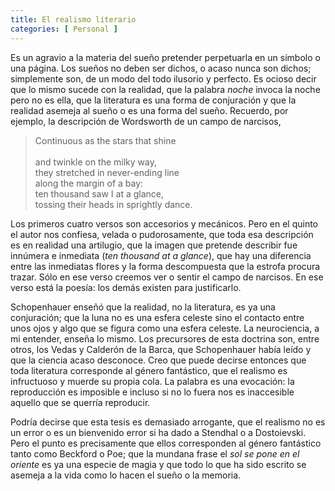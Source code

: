 ```yaml
---
title: El realismo literario 
categories: [ Personal ]
---
```


Es un agravio a la materia del sueño pretender perpetuarla en un símbolo o una
página. Los sueños no deben ser dichos, o acaso nunca son dichos; simplemente
son, de un modo del todo ilusorio y perfecto. Es ocioso decir que lo mismo
sucede con la realidad, que la palabra *noche* invoca la noche pero no es ella,
que la literatura es una forma de conjuración y que la realidad asemeja al sueño
o es una forma del sueño. Recuerdo, por ejemplo, la descripción de Wordsworth de
un campo de narcisos,


> Continuous as the stars that shine <br>        
> and twinkle on the milky way,<br>
> they stretched in never-ending line<br>
> along the margin of a bay:<br>
> ten thousand saw I at a glance,<br>
> tossing their heads in sprightly dance.

Los primeros cuatro versos son accesorios y mecánicos. Pero en el quinto el
autor nos confiesa, velada o pudorosamente, que toda esa descripción es en
realidad una artilugio, que la imagen que pretende describir fue innúmera e
inmediata (*ten thousand at a glance*), que hay una diferencia entre las
inmediatas flores y la forma descompuesta que la estrofa procura trazar. Sólo en
ese verso creemos ver o sentir el campo de narcisos. En ese verso está la
poesía: los demás existen para justificarlo. 

Schopenhauer enseñó que la realidad, no la literatura, es ya una conjuración;
que la luna no es una esfera celeste sino el contacto entre unos ojos y algo que
se figura como una esfera celeste. La neurociencia, a mi entender, enseña lo
mismo. Los precursores de esta doctrina son, entre otros, los Vedas y Calderón
de la Barca, que Schopenhauer había leído y que la ciencia acaso desconoce. Creo
que puede decirse entonces que toda literatura corresponde al género fantástico,
que el realismo es infructuoso y muerde su propia cola. La palabra es una
evocación: la reproducción es imposible e incluso si no lo fuera nos es
inaccesible aquello que se querría reproducir.

Podría decirse que esta tesis es demasiado arrogante, que el realismo no es un
error o es un bienvenido error si ha dado a Stendhal o a Dostoievski. Pero el
punto es precisamente que ellos corresponden al género fantástico tanto como
Beckford o Poe; que la mundana frase el *sol se pone en el oriente* es ya una
especie de magia y que todo lo que ha sido escrito se asemeja a la vida como lo
hacen el sueño o la memoria.

